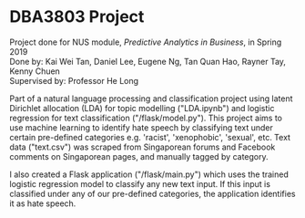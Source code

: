 # DBA3803 Project
Project done for NUS module, <i>Predictive Analytics in Business</i>, in Spring 2019
<br> Done by: Kai Wei Tan, Daniel Lee, Eugene Ng, Tan Quan Hao, Rayner Tay, Kenny Chuen
<br> Supervised by: Professor He Long

Part of a natural language processing and classification project using latent Dirichlet allocation (LDA) for topic modelling ("LDA.ipynb") and logistic regression for text classification ("/flask/model.py"). This project aims to use machine learning to identify hate speech by classifying text under certain pre-defined categories e.g. 'racist', 'xenophobic', 'sexual', etc. Text data ("text.csv") was scraped from Singaporean forums and Facebook comments on Singaporean pages, and manually tagged by category.

I also created a Flask application ("/flask/main.py") which uses the trained logistic regression model to classify any new text input. If this input is classified under any of our pre-defined categories, the application identifies it as hate speech.
